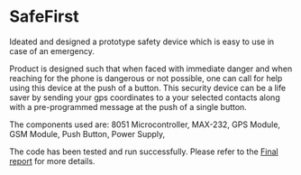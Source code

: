 # SafeFirst
Ideated and designed a prototype safety device which is easy to use in case of an emergency. 

Product is designed such that when faced with immediate danger and when reaching for the phone is dangerous or not possible, one can call for help using this device at the push of a button. This security device can be a life saver by sending your gps coordinates to a your selected contacts along with a pre-programmed message at the push of a single button.

The components used are:
8051 Microcontroller,
MAX-232,
GPS Module,
GSM Module,
Push Button,
Power Supply,

The code has been tested and run successfully. Please refer to the [Final report](https://github.com/meriki/SafeFirst/blob/master/COFinalReport.pdf) for more details.
